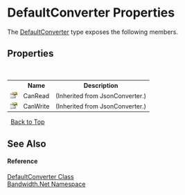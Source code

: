 ﻿# DefaultConverter Properties
 

The <a href ="T_Bandwidth_Net_DefaultConverter.md">DefaultConverter</a> type exposes the following members.


## Properties
&nbsp;<table><tr><th></th><th>Name</th><th>Description</th></tr><tr><td>![Public property](media/pubproperty.gif "Public property")</td><td>CanRead</td><td> (Inherited from JsonConverter.)</td></tr><tr><td>![Public property](media/pubproperty.gif "Public property")</td><td>CanWrite</td><td> (Inherited from JsonConverter.)</td></tr></table>&nbsp;
<a href="#defaultconverter-properties">Back to Top</a>

## See Also


#### Reference
<a href ="T_Bandwidth_Net_DefaultConverter.md">DefaultConverter Class</a><br /><a href ="N_Bandwidth_Net.md">Bandwidth.Net Namespace</a><br />